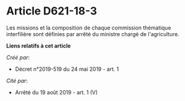 # Article D621-18-3

Les missions et la composition de chaque commission thématique interfilière sont définies par arrêté du ministre chargé de
l'agriculture.

**Liens relatifs à cet article**

_Créé par_:

  - Décret n°2019-519 du 24 mai 2019 - art. 1

_Cité par_:

  - Arrêté du 19 août 2019 - art. 1 (V)
